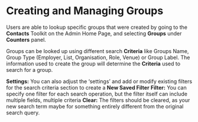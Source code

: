 # Creating and Managing Groups

Users are able to lookup specific groups that were created by going to the **Contacts** Toolkit on the Admin Home Page, and selecting **Groups** under **Counters** panel.

Groups can be looked up using different search **Criteria** like Groups Name, Group Type (Employer, List, Organisation, Role, Venue) or Group Label. The information used to create the group will determine the **Criteria** used to search for a group.

**Settings:** You can also adjust the ‘settings’ and add or modify existing filters for the search criteria section to create a **New Saved Filter**
**Filter:** You can specify one filter for each search operation, but the filter itself can include multiple fields, multiple criteria
**Clear:** The filters should be cleared, as your new search term maybe for something entirely different from the original search query.
